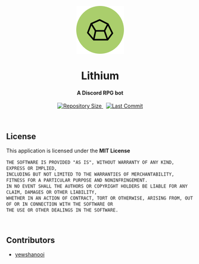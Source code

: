 <p align="center">
    <img src=".github/readme_icon.png" width="128" height="128"/>
    <h1 align="center">Lithium</h1>
    <h4 align="center">A Discord RPG bot</h4>
</p>

<p align="center">
    <a href="https://github.com/yewshanooi/lithium/">
        <img alt="Repository Size" src="https://img.shields.io/github/repo-size/yewshanooi/lithium?style=flat-square">
    </a>
  &nbsp;
    <a href="https://github.com/yewshanooi/lithium/commits/">
        <img alt="Last Commit" src="https://img.shields.io/github/last-commit/yewshanooi/lithium?style=flat-square">
    </a>
</p>
<br/>

## License
This application is licensed under the **MIT License**
```
THE SOFTWARE IS PROVIDED "AS IS", WITHOUT WARRANTY OF ANY KIND, EXPRESS OR IMPLIED, 
INCLUDING BUT NOT LIMITED TO THE WARRANTIES OF MERCHANTABILITY, FITNESS FOR A PARTICULAR PURPOSE AND NONINFRINGEMENT. 
IN NO EVENT SHALL THE AUTHORS OR COPYRIGHT HOLDERS BE LIABLE FOR ANY CLAIM, DAMAGES OR OTHER LIABILITY, 
WHETHER IN AN ACTION OF CONTRACT, TORT OR OTHERWISE, ARISING FROM, OUT OF OR IN CONNECTION WITH THE SOFTWARE OR 
THE USE OR OTHER DEALINGS IN THE SOFTWARE.
```
<br/>

## Contributors
- [yewshanooi](https://github.com/yewshanooi)
